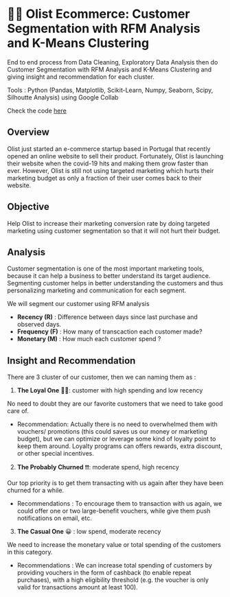 # 🛒🛒 Olist Ecommerce: Customer Segmentation with RFM Analysis and K-Means Clustering 
End to end process from Data Cleaning, Exploratory Data Analysis then do Customer Segmentation with RFM Analysis and K-Means Clustering and giving insight and recommendation for each cluster.

Tools : Python (Pandas, Matplotlib, Scikit-Learn, Numpy, Seaborn, Scipy, Silhoutte Analysis) using Google Collab

Check the code [here](https://github.com/yulianthyho/Olist-Ecommerce-RFM-Customer-Segmentation/blob/main/W6W7W8_Yulianthy_Ho_Intermediate_%26Advanced.ipynb)

## Overview
Olist just started an e-commerce startup based in Portugal that recently opened an online website to sell their product. Fortunately, Olist is launching their website when the covid-19 hits and making them grow faster than ever. However, Olist is still not using targeted marketing which hurts their marketing budget as only a fraction of their user comes back to their website.

## Objective
Help Olist to increase their marketing conversion rate by doing targeted marketing using customer segmentation so that it will not hurt their budget.

## Analysis
Customer segmentation is one of the most important marketing tools, because it can help a business to better understand its target audience. Segmenting customer helps in better understanding the customers and thus personalizing marketing and communication for each segment.

We will segment our customer using RFM analysis
- **Recency (R)** : Difference between days since last purchase and observed days.
- **Frequency (F)** : How many of transcaction each customer made?
- **Monetary (M)** : How much each customer spend ?

## Insight and Recommendation

There are 3 cluster of our customer, then we can naming them as :
1. **The Loyal One** 🧡🧡: customer with high spending and low recency

No need to doubt they are our favorite customers that we need to take good care of.
- Recommendation: Actually there is no need to overwhelmed them with vouchers/ promotions (this could saves us our money or marketing budget), but we can optimize or leverage some kind of loyalty point to keep them around. Loyalty programs can offers rewards, extra discount, or other special incentives.

2. **The Probably Churned** ❗❗: moderate spend, high recency

Our top priority is to get them transacting with us again after they have been churned for a while.
- Recommendations : To encourage them to transaction with us again, we could offer one or two large-benefit vouchers, while give them push notifications on email, etc.

3. **The Casual One** 😀 : low spend, moderate recency

We need to increase the monetary value or total spending of the customers in this category.
- Recommendations : We can increase total spending of customers by providing vouchers in the form of cashback (to enable repeat purchases), with a high eligibility threshold (e.g. the voucher is only valid for transactions amount at least 100).

